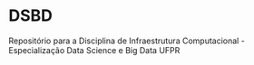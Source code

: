 # DSBD
Repositório para a Disciplina de Infraestrutura Computacional - Especialização Data Science e Big Data UFPR
